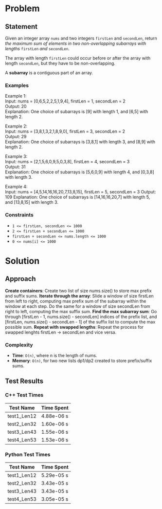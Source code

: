# Problem

## Statement
Given an integer array `nums` and two integers `firstLen` and `secondLen`, return _the maximum sum of elements in two non-overlapping subarrays with lengths_ `firstLen` _and_ `secondLen`.

The array with length `firstLen` could occur before or after the array with length `secondLen`, but they have to be non-overlapping.

A __subarray__ is a contiguous part of an array.

### Examples
Example 1: \
Input: nums = [0,6,5,2,2,5,1,9,4], firstLen = 1, secondLen = 2 \
Output: 20 \
Explanation: One choice of subarrays is [9] with length 1, and [6,5] with length 2.

Example 2: \
Input: nums = [3,8,1,3,2,1,8,9,0], firstLen = 3, secondLen = 2 \
Output: 29 \
Explanation: One choice of subarrays is [3,8,1] with length 3, and [8,9] with length 2.

Example 3: \
Input: nums = [2,1,5,6,0,9,5,0,3,8], firstLen = 4, secondLen = 3 \
Output: 31 \
Explanation: One choice of subarrays is [5,6,0,9] with length 4, and [0,3,8] with length 3.

Example 4: \
Input: nums = [4,5,14,16,16,20,7,13,8,15], firstLen = 5, secondLen = 3
Output: 109
Explanation: One choice of subarrays is [14,16,16,20,7] with length 5, and [13,8,15] with length 3.

### Constraints
- `1 <= firstLen, secondLen <= 1000`
- `2 <= firstLen + secondLen <= 1000`
- `firstLen + secondLen <= nums.length <= 1000`
- `0 <= nums[i] <= 1000`


# Solution

## Approach
__Create containers__: Create two list of size nums.size() to store max prefix and suffix sums. 
__Iterate through the array__: Slide a window of size firstLen from left to right, computing max prefix sum of the subarray within the window at each step. Do the same for a window of size secondLen from right to left, computing the max suffix sum.
__Find the max subarray sum__: Go through [firstLen - 1, nums.size() - secondLen] indices of the prefix list, and [firstLen, nums.size() - secondLen - 1] of the suffix list to compute the max possible sum.
__Repeat with swapped lengths__: Repeat the process for swapped lenghts firstLen -> secondLen and vice versa.

### Complexity
- __Time__: `O(n)`, where n is the length of nums.
- __Memory__: `O(n)`, for two new lists dp1/dp2 created to store prefix/suffix sums.

## Test Results

### C++ Test Times
| Test Name | Time Spent |
| --- | --- |
| test1_Len12 | 4.88e-06 s |
| test2_Len32 | 1.60e-06 s |
| test3_Len43 | 1.55e-06 s |
| test4_Len53 | 1.53e-06 s |

### Python Test Times
| Test Name | Time Spent |
| --- | --- |
| test1_Len12 | 5.29e-05 s |
| test2_Len32 | 3.43e-05 s |
| test3_Len43 | 3.43e-05 s |
| test4_Len53 | 3.05e-05 s |

